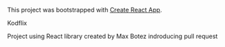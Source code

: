 This project was bootstrapped with [Create React App](https://github.com/facebook/create-react-app).

Kodflix

Project using React library created by Max Botez
indroducing pull request